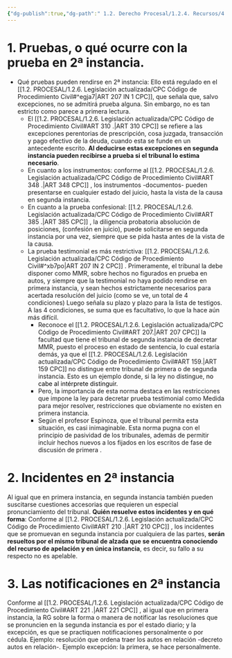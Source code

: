 ```yaml
---
{"dg-publish":true,"dg-path":" 1.2. Derecho Procesal/1.2.4. Recursos/4. Recurso de apelación/4.7. Pruebas, incidentes y notificaciones en 2ª instancia.md","permalink":"/1-2-derecho-procesal/1-2-4-recursos/4-recurso-de-apelacion/4-7-pruebas-incidentes-y-notificaciones-en-2-instancia/","tags":["Procesal"]}
---
```


#  1. Pruebas, o qué ocurre con la prueba en 2ª instancia.

- Qué pruebas pueden rendirse en 2ª instancia: Ello está regulado en el  [[1.2. PROCESAL/1.2.6. Legislación actualizada/CPC Código de Procedimiento Civil#^egja7\|ART 207 IN 1 CPC]], que señala que, salvo excepciones, no se admitirá prueba alguna. Sin embargo, no es tan estricto como parece a primera lectura. 
	- El [[1.2. PROCESAL/1.2.6. Legislación actualizada/CPC Código de Procedimiento Civil#ART 310 .\|ART 310 CPC]] se refiere a las excepciones perentorias de prescripción, cosa juzgada, transacción y pago efectivo de la deuda, cuando esta se funde en un antecedente escrito. **Al deducirse estas excepciones en segunda instancia pueden recibirse a prueba si el tribunal lo estima necesario**.
	- En cuanto a los instrumentos: conforme al [[1.2. PROCESAL/1.2.6. Legislación actualizada/CPC Código de Procedimiento Civil#ART 348 .\|ART 348 CPC]] , los instrumentos -documentos- pueden presentarse en cualquier estado del juicio, hasta la vista de la causa en segunda instancia.
	- En cuanto a la prueba confesional: [[1.2. PROCESAL/1.2.6. Legislación actualizada/CPC Código de Procedimiento Civil#ART 385 .\|ART 385 CPC]] , la diligencia probatoria absolución de posiciones, (confesión en juicio), puede solicitarse en segunda instancia por una vez, siempre que se pida hasta antes de la vista de la causa.
	- La prueba testimonial es más restrictiva: [[1.2. PROCESAL/1.2.6. Legislación actualizada/CPC Código de Procedimiento Civil#^xb7po\|ART 207 IN 2 CPC]] . Primeramente, el tribunal la debe disponer como MMR, sobre hechos no figurados en prueba en autos, y siempre que la testimonial no haya podido rendirse en primera instancia, y sean hechos estrictamente necesarios para acertada resolución del juicio (como se ve, un total de 4 condiciones) Luego señala su plazo y plazo para la lista de testigos. A las 4 condiciones, se suma que es facultativo, lo que la hace aún más difícil. 
		- Reconoce el [[1.2. PROCESAL/1.2.6. Legislación actualizada/CPC Código de Procedimiento Civil#ART 207.\|ART 207 CPC]] la facultad que tiene el tribunal de segunda instancia de decretar MMR, puesto el proceso en estado de sentencia, lo cual estaría demás, ya que el [[1.2. PROCESAL/1.2.6. Legislación actualizada/CPC Código de Procedimiento Civil#ART 159.\|ART 159 CPC]] no distingue entre tribunal de primera o de segunda instancia. Esto es un ejemplo donde, si la ley no distingue, <mark style='background:var(--mk-color-pink)'>no cabe al intérprete distinguir.</mark> 
		- Pero, la importancia de esta norma destaca en las restricciones que impone la ley para decretar prueba testimonial como Medida para mejor resolver, restricciones que obviamente no existen en primera instancia.
		- Según el profesor Espinoza, que el tribunal permita esta situación, es casi inimaginable. Esta norma pugna con el principio de pasividad de los tribunales, además de permitir incluir hechos nuevos a los fijados en los escritos de fase de discusión de primera .

# 2. Incidentes en 2ª instancia
 
Al igual que en primera instancia, en segunda instancia también pueden suscitarse cuestiones accesorias que requieren un especial pronunciamiento del tribunal. 
**Quién resuelve estos incidentes y en qué forma**: Conforme al [[1.2. PROCESAL/1.2.6. Legislación actualizada/CPC Código de Procedimiento Civil#ART 210 .\|ART 210 CPC]] , los incidentes que se promuevan en segunda instancia por cualquiera de las partes, **serán resueltos por el mismo tribunal de alzada que se encuentra conociendo del recurso de apelación y en única instancia**, es decir, su fallo a su respecto no es apelable.  

# 3. Las notificaciones en 2ª instancia

Conforme al [[1.2. PROCESAL/1.2.6. Legislación actualizada/CPC Código de Procedimiento Civil#ART 221 .\|ART 221 CPC]] , al igual que en primera instancia, la RG sobre la forma o manera de notificar las resoluciones que se pronuncien en la segunda instancia es por el estado diario; y la excepción, es que se practiquen notificaciones personalmente o por cédula. Ejemplo: resolución que ordena traer los autos en relación -decreto autos en relación-. Ejemplo excepción: la primera, se hace personalmente. 